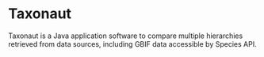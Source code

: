 # Taxonaut

Taxonaut is a Java application software to compare multiple hierarchies retrieved from data sources,
including GBIF data accessible by Species API.